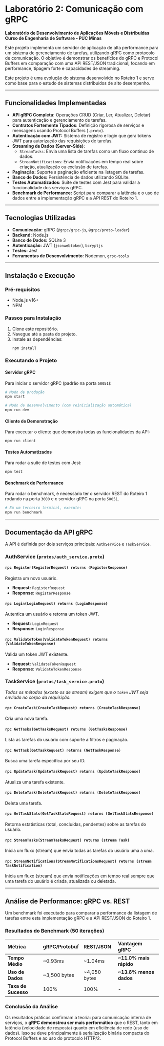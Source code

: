 # Laboratório 2: Comunicação com gRPC

**Laboratório de Desenvolvimento de Aplicações Móveis e Distribuídas**
**Curso de Engenharia de Software - PUC Minas**

Este projeto implementa um servidor de aplicação de alta performance para um sistema de gerenciamento de tarefas, utilizando gRPC como protocolo de comunicação. O objetivo é demonstrar os benefícios do gRPC e Protocol Buffers em comparação com uma API REST/JSON tradicional, focando em performance, tipagem forte e capacidades de streaming.

Este projeto é uma evolução do sistema desenvolvido no Roteiro 1 e serve como base para o estudo de sistemas distribuídos de alto desempenho.

---

## Funcionalidades Implementadas

* **API gRPC Completa:** Operações CRUD (Criar, Ler, Atualizar, Deletar) para autenticação e gerenciamento de tarefas.
* **Contratos Fortemente Tipados:** Definição rigorosa de serviços e mensagens usando Protocol Buffers (`.proto`).
* **Autenticação com JWT:** Sistema de registro e login que gera tokens JWT para autorização das requisições de tarefas.
* **Streaming de Dados (Server-Side):**
    * `StreamTasks`: Envia uma lista de tarefas como um fluxo contínuo de dados.
    * `StreamNotifications`: Envia notificações em tempo real sobre criação, atualização ou exclusão de tarefas.
* **Paginação:** Suporte a paginação eficiente na listagem de tarefas.
* **Banco de Dados:** Persistência de dados utilizando SQLite.
* **Testes Automatizados:** Suíte de testes com Jest para validar a funcionalidade dos serviços gRPC.
* **Benchmark de Performance:** Script para comparar a latência e o uso de dados entre a implementação gRPC e a API REST do Roteiro 1.

---

## Tecnologias Utilizadas

* **Comunicação:** gRPC (`@grpc/grpc-js`, `@grpc/proto-loader`)
* **Backend:** Node.js
* **Banco de Dados:** SQLite 3
* **Autenticação:** JWT (`jsonwebtoken`), `bcryptjs`
* **Testes:** Jest
* **Ferramentas de Desenvolvimento:** Nodemon, `grpc-tools`

---

## Instalação e Execução

### Pré-requisitos
* Node.js v16+
* NPM

### Passos para Instalação

1.  Clone este repositório.
2.  Navegue até a pasta do projeto.
3.  Instale as dependências:
    ```bash
    npm install
    ```

### Executando o Projeto

#### Servidor gRPC
Para iniciar o servidor gRPC (padrão na porta `50051`):
```bash
# Modo de produção
npm start

# Modo de desenvolvimento (com reinicialização automática)
npm run dev
```

#### Cliente de Demonstração
Para executar o cliente que demonstra todas as funcionalidades da API:
```bash
npm run client
```

#### Testes Automatizados
Para rodar a suíte de testes com Jest:
```bash
npm test
```

#### Benchmark de Performance
Para rodar o benchmark, é necessário ter o servidor REST do Roteiro 1 rodando na porta `3000` e o servidor gRPC na porta `50051`.
```bash
# Em um terceiro terminal, execute:
npm run benchmark
```

---

## Documentação da API gRPC

A API é definida por dois serviços principais: `AuthService` e `TaskService`.

### AuthService (`protos/auth_service.proto`)

#### `rpc Register(RegisterRequest) returns (RegisterResponse)`
Registra um novo usuário.
* **Request:** `RegisterRequest`
* **Response:** `RegisterResponse`

#### `rpc Login(LoginRequest) returns (LoginResponse)`
Autentica um usuário e retorna um token JWT.
* **Request:** `LoginRequest`
* **Response:** `LoginResponse`

#### `rpc ValidateToken(ValidateTokenRequest) returns (ValidateTokenResponse)`
Valida um token JWT existente.
* **Request:** `ValidateTokenRequest`
* **Response:** `ValidateTokenResponse`

### TaskService (`protos/task_service.proto`)

_Todos os métodos (exceto os de stream) exigem que o `token` JWT seja enviado no corpo da requisição._

#### `rpc CreateTask(CreateTaskRequest) returns (CreateTaskResponse)`
Cria uma nova tarefa.

#### `rpc GetTasks(GetTasksRequest) returns (GetTasksResponse)`
Lista as tarefas do usuário com suporte a filtros e paginação.

#### `rpc GetTask(GetTaskRequest) returns (GetTaskResponse)`
Busca uma tarefa específica por seu ID.

#### `rpc UpdateTask(UpdateTaskRequest) returns (UpdateTaskResponse)`
Atualiza uma tarefa existente.

#### `rpc DeleteTask(DeleteTaskRequest) returns (DeleteTaskResponse)`
Deleta uma tarefa.

#### `rpc GetTaskStats(GetTaskStatsRequest) returns (GetTaskStatsResponse)`
Retorna estatísticas (total, concluídas, pendentes) sobre as tarefas do usuário.

#### `rpc StreamTasks(StreamTasksRequest) returns (stream Task)`
Inicia um fluxo (stream) que envia todas as tarefas do usuário uma a uma.

#### `rpc StreamNotifications(StreamNotificationsRequest) returns (stream TaskNotification)`
Inicia um fluxo (stream) que envia notificações em tempo real sempre que uma tarefa do usuário é criada, atualizada ou deletada.

---

## Análise de Performance: gRPC vs. REST

Um benchmark foi executado para comparar a performance da listagem de tarefas entre esta implementação gRPC e a API REST/JSON do Roteiro 1.

### Resultados do Benchmark (50 iterações)

| Métrica | gRPC/Protobuf | REST/JSON | Vantagem gRPC |
| :--- | :--- | :--- | :--- |
| **Tempo Médio** | ~0.93ms | ~1.04ms | **~11.0% mais rápido** |
| **Uso de Dados** | ~3,500 bytes | ~4,050 bytes | **~13.6% menos dados** |
| **Taxa de Sucesso**| 100% | 100% | - |

### Conclusão da Análise

Os resultados práticos confirmam a teoria: para comunicação interna de serviços, o **gRPC demonstrou ser mais performático** que o REST, tanto em latência (velocidade de resposta) quanto em eficiência de rede (uso de dados). Isso se deve principalmente à serialização binária compacta do Protocol Buffers e ao uso do protocolo HTTP/2.
